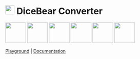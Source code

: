 <h1><img src="https://dicebear.com/logo-readme.svg" width="28" /> DiceBear Converter</h1>

<p>
  <img src="https://api.dicebear.com/5.x/adventurer/svg?seed=Mimi&backgroundColor=0077b6&radius=10" width="64" />
  <img src="https://api.dicebear.com/5.x/open-peeps/svg?seed=Kitty&backgroundColor=0096c7&radius=10" width="64" />
  <img src="https://api.dicebear.com/5.x/pixel-art/svg?seed=Lilly&backgroundColor=00b4d8&radius=10" width="64" />
  <img src="https://api.dicebear.com/5.x/lorelei/svg?seed=Tigger&backgroundColor=48cae4&radius=10" width="64" />
  <img src="https://api.dicebear.com/5.x/bottts/svg?seed=Zoe&backgroundColor=90e0ef&radius=10" width="64" />
  <img src="https://api.dicebear.com/5.x/initials/svg?seed=..&backgroundColor=ade8f4&radius=10" width="64" />
</p>

[Playground](https://dicebear.com/playground) |
[Documentation](https://dicebear.com/introduction)
